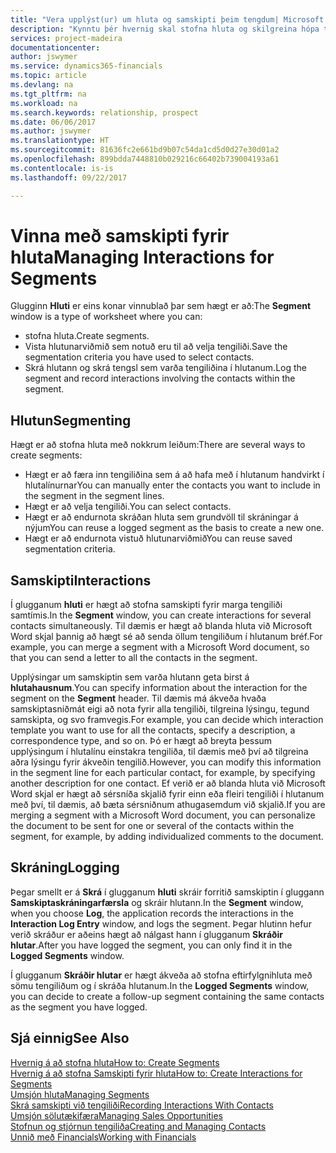 ```yaml
---
title: "Vera upplýst(ur) um hluta og samskipti þeim tengdum| Microsoft Docs"
description: "Kynntu þér hvernig skal stofna hluta og skilgreina hópa tengiliða og tiltaka samskipti fyrir hluta."
services: project-madeira
documentationcenter: 
author: jswymer
ms.service: dynamics365-financials
ms.topic: article
ms.devlang: na
ms.tgt_pltfrm: na
ms.workload: na
ms.search.keywords: relationship, prospect
ms.date: 06/06/2017
ms.author: jswymer
ms.translationtype: HT
ms.sourcegitcommit: 81636fc2e661bd9b07c54da1cd5d0d27e30d01a2
ms.openlocfilehash: 899bdda7448810b029216c66402b739004193a61
ms.contentlocale: is-is
ms.lasthandoff: 09/22/2017

---
```

# <a name="managing-interactions-for-segments"></a><span data-ttu-id="badd0-103">Vinna með samskipti fyrir hluta</span><span class="sxs-lookup"><span data-stu-id="badd0-103">Managing Interactions for Segments</span></span>
<span data-ttu-id="badd0-104">Glugginn **Hluti** er eins konar vinnublað þar sem hægt er að:</span><span class="sxs-lookup"><span data-stu-id="badd0-104">The **Segment** window is a type of worksheet where you can:</span></span>

* <span data-ttu-id="badd0-105">stofna hluta.</span><span class="sxs-lookup"><span data-stu-id="badd0-105">Create segments.</span></span>
* <span data-ttu-id="badd0-106">Vista hlutunarviðmið sem notuð eru til að velja tengiliði.</span><span class="sxs-lookup"><span data-stu-id="badd0-106">Save the segmentation criteria you have used to select contacts.</span></span>
* <span data-ttu-id="badd0-107">Skrá hlutann og skrá tengsl sem varða tengiliðina í hlutanum.</span><span class="sxs-lookup"><span data-stu-id="badd0-107">Log the segment and record interactions involving the contacts within the segment.</span></span>

## <a name="segmenting"></a><span data-ttu-id="badd0-108">Hlutun</span><span class="sxs-lookup"><span data-stu-id="badd0-108">Segmenting</span></span>
<span data-ttu-id="badd0-109">Hægt er að stofna hluta með nokkrum leiðum:</span><span class="sxs-lookup"><span data-stu-id="badd0-109">There are several ways to create segments:</span></span>

* <span data-ttu-id="badd0-110">Hægt er að færa inn tengiliðina sem á að hafa með í hlutanum handvirkt í hlutalínurnar</span><span class="sxs-lookup"><span data-stu-id="badd0-110">You can manually enter the contacts you want to include in the segment in the segment lines.</span></span>
* <span data-ttu-id="badd0-111">Hægt er að velja tengiliði.</span><span class="sxs-lookup"><span data-stu-id="badd0-111">You can select contacts.</span></span>
* <span data-ttu-id="badd0-112">Hægt er að endurnota skráðan hluta sem grundvöll til skráningar á nýjum</span><span class="sxs-lookup"><span data-stu-id="badd0-112">You can reuse a logged segment as the basis to create a new one.</span></span>
* <span data-ttu-id="badd0-113">Hægt er að endurnota vistuð hlutunarviðmið</span><span class="sxs-lookup"><span data-stu-id="badd0-113">You can reuse saved segmentation criteria.</span></span>

## <a name="interactions"></a><span data-ttu-id="badd0-114">Samskipti</span><span class="sxs-lookup"><span data-stu-id="badd0-114">Interactions</span></span>
<span data-ttu-id="badd0-115">Í glugganum **hluti** er hægt að stofna samskipti fyrir marga tengiliði samtímis.</span><span class="sxs-lookup"><span data-stu-id="badd0-115">In the **Segment** window, you can create interactions for several contacts simultaneously.</span></span> <span data-ttu-id="badd0-116">Til dæmis er hægt að blanda hluta við Microsoft Word skjal þannig að hægt sé að senda öllum tengiliðum í hlutanum bréf.</span><span class="sxs-lookup"><span data-stu-id="badd0-116">For example, you can merge a segment with a Microsoft Word document, so that you can send a letter to all the contacts in the segment.</span></span>

<span data-ttu-id="badd0-117">Upplýsingar um samskiptin sem varða hlutann geta birst á **hlutahausnum**.</span><span class="sxs-lookup"><span data-stu-id="badd0-117">You can specify information about the interaction for the segment on the **Segment** header.</span></span> <span data-ttu-id="badd0-118">Til dæmis má ákveða hvaða samskiptasniðmát eigi að nota fyrir alla tengiliði, tilgreina lýsingu, tegund samskipta, og svo framvegis.</span><span class="sxs-lookup"><span data-stu-id="badd0-118">For example, you can decide which interaction template you want to use for all the contacts, specify a description, a correspondence type, and so on.</span></span> <span data-ttu-id="badd0-119">Þó er hægt að breyta þessum upplýsingum í hlutalínu einstakra tengiliða, til dæmis með því að tilgreina aðra lýsingu fyrir ákveðin tengilið.</span><span class="sxs-lookup"><span data-stu-id="badd0-119">However, you can modify this information in the segment line for each particular contact, for example, by specifying another description for one contact.</span></span> <span data-ttu-id="badd0-120">Ef verið er að blanda hluta við Microsoft Word skjal er hægt að sérsníða skjalið fyrir einn eða fleiri tengiliði í hlutanum með því, til dæmis, að bæta sérsniðnum athugasemdum við skjalið.</span><span class="sxs-lookup"><span data-stu-id="badd0-120">If you are merging a segment with a Microsoft Word document, you can personalize the document to be sent for one or several of the contacts within the segment, for example, by adding individualized comments to the document.</span></span>

## <a name="logging"></a><span data-ttu-id="badd0-121">Skráning</span><span class="sxs-lookup"><span data-stu-id="badd0-121">Logging</span></span>
<span data-ttu-id="badd0-122">Þegar smellt er á **Skrá** í glugganum **hluti** skráir forritið samskiptin í gluggann **Samskiptaskráningarfærsla** og skráir hlutann.</span><span class="sxs-lookup"><span data-stu-id="badd0-122">In the **Segment** window, when you choose **Log**, the application records the interactions in the **Interaction Log Entry** window, and logs the segment.</span></span> <span data-ttu-id="badd0-123">Þegar hlutinn hefur verið skráður er aðeins hægt að nálgast hann í glugganum **Skráðir hlutar**.</span><span class="sxs-lookup"><span data-stu-id="badd0-123">After you have logged the segment, you can only find it in the **Logged Segments** window.</span></span>

<span data-ttu-id="badd0-124">Í glugganum **Skráðir hlutar** er hægt ákveða að stofna eftirfylgnihluta með sömu tengiliðum og í skráða hlutanum.</span><span class="sxs-lookup"><span data-stu-id="badd0-124">In the **Logged Segments** window, you can decide to create a follow-up segment containing the same contacts as the segment you have logged.</span></span>

## <a name="see-also"></a><span data-ttu-id="badd0-125">Sjá einnig</span><span class="sxs-lookup"><span data-stu-id="badd0-125">See Also</span></span>
[<span data-ttu-id="badd0-126">Hvernig á að stofna hluta</span><span class="sxs-lookup"><span data-stu-id="badd0-126">How to: Create Segments</span></span>](marketing-how-create-segment.md)  
[<span data-ttu-id="badd0-127">Hvernig á að stofna Samskipti fyrir hluta</span><span class="sxs-lookup"><span data-stu-id="badd0-127">How to: Create Interactions for Segments</span></span>](marketing-how-create-interactions.md)  
[<span data-ttu-id="badd0-128">Umsjón hluta</span><span class="sxs-lookup"><span data-stu-id="badd0-128">Managing Segments</span></span>](marketing-segments.md)  
[<span data-ttu-id="badd0-129">Skrá samskipti við tengiliði</span><span class="sxs-lookup"><span data-stu-id="badd0-129">Recording Interactions With Contacts</span></span>](marketing-interactions.md)  
[<span data-ttu-id="badd0-130">Umsjón sölutækifæra</span><span class="sxs-lookup"><span data-stu-id="badd0-130">Managing Sales Opportunities</span></span>](marketing-manage-sales-opportunities.md)  
[<span data-ttu-id="badd0-131">Stofnun og stjórnun tengiliða</span><span class="sxs-lookup"><span data-stu-id="badd0-131">Creating and Managing Contacts</span></span>](marketing-contacts.md)  
[<span data-ttu-id="badd0-132">Unnið með Financials</span><span class="sxs-lookup"><span data-stu-id="badd0-132">Working with Financials</span></span>](ui-work-product.md)

